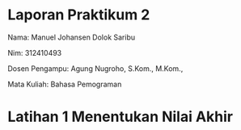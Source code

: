 # Laporan Praktikum 2
Nama: Manuel Johansen Dolok Saribu

Nim: 312410493

Dosen Pengampu:  Agung Nugroho, S.Kom., M.Kom.,

Mata Kuliah: Bahasa Pemograman

# Latihan 1 Menentukan Nilai Akhir
